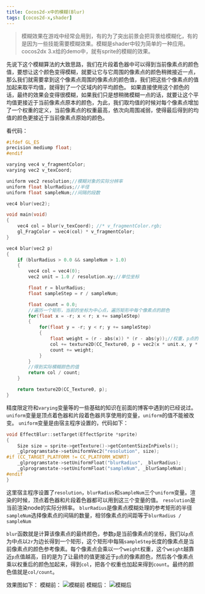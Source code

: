 ```yaml
---
title: Cocos2d-x中的模糊(Blur)
tags: [cocos2d-x,shader]
---
```


>模糊效果在游戏中经常会用到，有的为了突出前景会把背景给模糊化，有的是因为一些技能需要模糊效果。模糊是shader中较为简单的一种应用。cocos2dx 3.x给的demo中，就有sprite的模糊的效果。

先说下这个模糊算法的大致思路，我们在片段着色器中可以得到当前像素点的颜色值，要想让这个颜色变得模糊，就要让它与它周围的像素点的颜色稍微接近一点，那么我们就需要拿到这个像素点周围的像素点的颜色值，我们把这些个像素点的值加起来取平均值，就得到了一个区域内的平均颜色。
如果直接使用这个颜色的话，最终的效果会变得很模糊，如果我们只是想稍微模糊一点的话，就要让这个平均值更接近于当前像素点原本的颜色，为此，我们取均值的时候对每个像素点增加了一个权重的定义，当前像素点的权重最高，依次向周围减弱，使得最后得到的均值的颜色更接近于当前像素点原始的颜色。

看代码：

```cpp
#ifdef GL_ES
precision mediump float;
#endif

varying vec4 v_fragmentColor;
varying vec2 v_texCoord;

uniform vec2 resolution;//模糊对象的实际分辨率
uniform float blurRadius;//半径
uniform float sampleNum;//间隔的段数

vec4 blur(vec2);

void main(void)
{
    vec4 col = blur(v_texCoord); //* v_fragmentColor.rgb;
    gl_FragColor = vec4(col) * v_fragmentColor;
}

vec4 blur(vec2 p)
{
    if (blurRadius > 0.0 && sampleNum > 1.0)
    {
        vec4 col = vec4(0);
        vec2 unit = 1.0 / resolution.xy;//单位坐标

        float r = blurRadius;
        float sampleStep = r / sampleNum;

        float count = 0.0;
        //遍历一个矩形，当前的坐标为中心点，遍历矩形中每个像素点的颜色
        for(float x = -r; x < r; x += sampleStep)
        {
            for(float y = -r; y < r; y += sampleStep)
            {
                float weight = (r - abs(x)) * (r - abs(y));//权重，p点的权重最高，向四周依次减少
                col += texture2D(CC_Texture0, p + vec2(x * unit.x, y * unit.y)) * weight;
                count += weight;
            }
        }
        //得到实际模糊颜色的值
        return col / count;
    }

    return texture2D(CC_Texture0, p);
}
```

精度限定符和`varying`变量等的一些基础的知识在前面的博客中遇到的已经说过。
`uniform`变量是顶点着色器和片段着色器共享使用的变量，`uniform`的值不能被改变。
`uniform`变量是由宿主程序设置的，代码如下：

```cpp
void EffectBlur::setTarget(EffectSprite *sprite)
{
    Size size = sprite->getTexture()->getContentSizeInPixels();
    _glprogramstate->setUniformVec2("resolution", size);
#if (CC_TARGET_PLATFORM != CC_PLATFORM_WINRT)
    _glprogramstate->setUniformFloat("blurRadius", _blurRadius);
    _glprogramstate->setUniformFloat("sampleNum", _blurSampleNum);
#endif
}
```

这里宿主程序设置了`resolution`，`blurRadius`和`sampleNum`三个`uniform`变量。渲染的时候，顶点着色器和片段着色器都可以用到这三个变量的值。
`resolution`是当前渲染node的实际分辨率。
`blurRadius`是像素点模糊处理的参考矩形的半径
`sampleNum`选择像素点的间隔的数量，相邻像素点的间距等于`blurRadius / sampleNum`

`blur`函数就是计算该像素点的最终颜色，参数`p`是当前像素点的坐标，我们以`p`点为中点以`2r`为边长得到一个矩形，这个矩形中每隔`sampleStep`长度的像素点是当前像素点的颜色参考像素。每个像素点会乘以一个`weight`权重，这个`weight`越靠近`p`点值越高，目的是为了让最终的值更接近于`p`点的像素颜色，然后各个像素点乘以权重后的颜色加起来，得到`col`，把各个权重也加起来得到`count`。最终的颜色值就是`col/count`。

效果图如下：
模糊前：
![模糊前](http://img.blog.csdn.net/20160217163840888)
模糊后：
![模糊后](http://img.blog.csdn.net/20160217163855206)